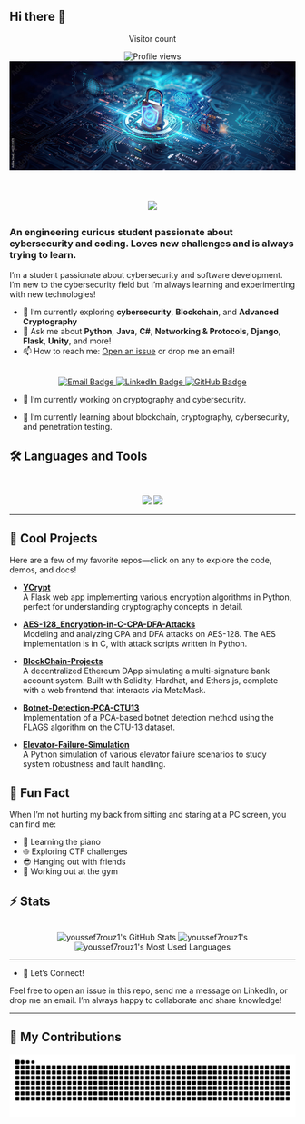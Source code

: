 ## Hi there 👋


<div align="center">
  <p>Visitor count</p>
  <img src="https://komarev.com/ghpvc/?username=youssef7rouz1&style=flat-square&color=blue" alt="Profile views" />
</div>
<img src="https://github.com/youssef7rouz1/youssef7rouz1/blob/f2864ef1deb8edf7710bcf9abf8fb6331008e556/1000_F_622335155_t1SnyWoAkoi9C8zlId5tzufGFcmnWe6q.jpg" alt="CyberSecurity is all that matters, believe me (or don't)">



<h1 align="center">
    <img src="https://readme-typing-svg.herokuapp.com/?font=Inter&size=48&center=true&vCenter=true&width=500&height=70&color=4493F8&duration=4000&lines=Hi+There!+👋;+I'm+youssef7rouz1!;" />
</h1>

### An engineering curious student  passionate about cybersecurity and coding. Loves new challenges and is always trying to learn.


I’m a student passionate about cybersecurity and software development. I’m new to the cybersecurity field but I’m always learning and experimenting with new technologies!

- 🌱 I’m currently exploring **cybersecurity**, **Blockchain**, and **Advanced Cryptography**
- 💬 Ask me about **Python**, **Java**, **C#**, **Networking & Protocols**, **Django**, **Flask**, **Unity**, and more!
- 📫 How to reach me: [Open an issue](https://github.com/youssef7rouz1/youssef7rouz1/issues) or drop me an email!

<br />

<div align="center">
  <a href="mailto:youssefbenbenabdeljelil@example.com">
    <img src="https://img.shields.io/badge/Email-333333?style=for-the-badge&logo=gmail&logoColor=red" alt="Email Badge"/>
  </a>
  <a href="https://www.linkedin.com/in/youssef-ben-abdeljelil-586b252b4/" target="_blank">
    <img src="https://img.shields.io/badge/LinkedIn-0077B5?style=for-the-badge&logo=linkedin&logoColor=white" alt="LinkedIn Badge"/>
  </a>
  <a href="https://github.com/youssef7rouz1" target="_blank">
    <img src="https://img.shields.io/badge/GitHub-181717?style=for-the-badge&logo=github&logoColor=white" alt="GitHub Badge"/>
  </a>
</div>

- 🚀 I’m currently working on cryptography and cybersecurity.

- 📌 I’m currently learning about blockchain, cryptography, cybersecurity, and penetration testing.




## 🛠️ Languages and Tools

<br>

<p align="center">
  <img src="https://skillicons.dev/icons?i=java,python,cs,postgres,django,flask,unity,kali" />
  <img src="https://skillicons.dev/icons?i=html,css,js,git,github" />
</p>

<hr>



## 🚀 Cool Projects

Here are a few of my favorite repos—click on any to explore the code, demos, and docs!

- [**YCrypt**](https://github.com/youssef7rouz1/YCrypt)  
  A Flask web app implementing various encryption algorithms in Python, perfect for understanding cryptography concepts in detail.

- [**AES-128_Encryption-in-C-CPA-DFA-Attacks**](https://github.com/youssef7rouz1/AES-128_Encryption-in-C-CPA-DFA-Attacks)  
  Modeling and analyzing CPA and DFA attacks on AES-128. The AES implementation is in C, with attack scripts written in Python.

- [**BlockChain-Projects**](https://github.com/youssef7rouz1/BlockChain-Projects)  
  A decentralized Ethereum DApp simulating a multi-signature bank account system. Built with Solidity, Hardhat, and Ethers.js, complete with a web frontend that interacts via MetaMask.

- [**Botnet-Detection-PCA-CTU13**](https://github.com/youssef7rouz1/Botnet-detection-PCA-based-method-on-CTU-13-Dataset)  
  Implementation of a PCA-based botnet detection method using the FLAGS algorithm on the CTU-13 dataset.

- [**Elevator-Failure-Simulation**](https://github.com/youssef7rouz1/simulation-of-elevator-failures-simulation-de-d-faillances-d-un-ascenseur)  
  A Python simulation of various elevator failure scenarios to study system robustness and fault handling.



## 🎉 Fun Fact

When I’m not hurting my back from sitting and staring at a PC screen, you can find me:

- 🎹 Learning the piano  
- 🌐 Exploring CTF challenges  
- 😎 Hanging out with friends  
- 💪 Working out at the gym


## ⚡️ Stats

<br>

<div align=center>
  <img width=390 src="https://github-readme-stats.vercel.app/api?username=youssef7rouz1&theme=transparent&count_private=true&show_icons=true&rank_icon=github&locale=en" alt="youssef7rouz1's GitHub Stats" />
  <img width=390 src="https://github-readme-streak-stats.herokuapp.com/?user=youssef7rouz1&theme=transparent&count_private=true&border_radius=10&locale=en" alt="youssef7rouz1's" />
  <img width=325 src="https://github-readme-stats.vercel.app/api/top-langs?username=youssef7rouz1&theme=transparent&layout=donut&hide=css&langs_count=8&border_radius=10&show_icons=true&locale=en" alt="youssef7rouz1's Most Used Languages" />
</div>

<hr>


 


- 🤝 Let’s Connect!

Feel free to open an issue in this repo, send me a message on LinkedIn, or drop me an email. I’m always happy to collaborate and share knowledge!  




<hr>

## 🐍 My Contributions

<div align="center">
  <picture>
    <source media="(prefers-color-scheme: dark)" srcset="https://raw.githubusercontent.com/youssef7rouz1/youssef7rouz1/output/github-contribution-grid-snake-dark.svg" />
    <source media="(prefers-color-scheme: light)" srcset="https://raw.githubusercontent.com/youssef7rouz1/youssef7rouz1/output/github-contribution-grid-snake.svg" />
    <img alt="github-snake" src="https://raw.githubusercontent.com/youssef7rouz1/youssef7rouz1/output/github-contribution-grid-snake.svg" />
  </picture>
</div>

<!--
**youssef7rouz1/youssef7rouz1** is a ✨ _special_ ✨ repository because its `README.md` (this file) appears on your GitHub profile.


 
-->
